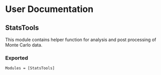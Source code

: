 # User Documentation

## StatsTools

This  module contains helper function for analysis and post processing of Monte
Carlo data.

### Exported

```@autodocs
Modules = [StatsTools]
```
